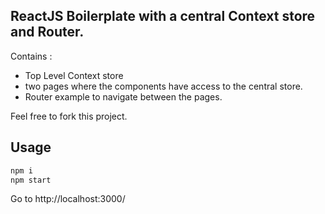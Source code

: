 
## ReactJS Boilerplate with a central Context store and Router.

Contains : 
* Top Level Context store
* two pages where the components have access to the central store.
* Router example to navigate between the pages.

Feel free to fork this project.


## Usage

```sh
npm i
npm start
```
Go to http://localhost:3000/
